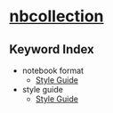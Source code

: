 # [nbcollection](http://jckantor.github.io/nbcollection/)
## Keyword Index

* notebook format
    - [Style Guide](http://nbviewer.jupyter.org/github/jckantor/nbcollection/blob/master/notebooks/A.00-Style-Guide.ipynb#Style-Guide)
* style guide
    - [Style Guide](http://nbviewer.jupyter.org/github/jckantor/nbcollection/blob/master/notebooks/A.00-Style-Guide.ipynb#Style-Guide)
